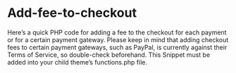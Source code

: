 # Add-fee-to-checkout
Here’s a quick PHP code for adding a fee to the checkout for each payment or for a certain payment gateway.  Please keep in mind that adding checkout fees to certain payment gateways, such as PayPal, is currently against their Terms of Service, so double-check beforehand. This Snippet must be added into your child theme’s functions.php file.
